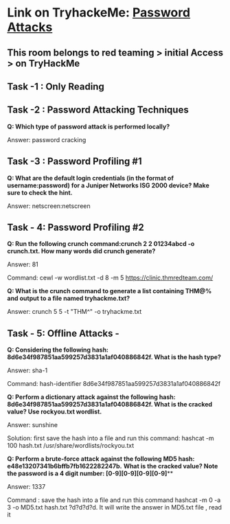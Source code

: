 # Link on TryhackeMe: [Password Attacks](https://tryhackme.com/r/room/passwordattacks)

## This room belongs to red teaming > initial Access > on TryHackMe

## Task -1 : Only Reading

## Task -2 : Password Attacking Techniques

**Q: Which type of password attack is performed locally?**

Answer: password cracking

## Task -3 : Password Profiling #1

**Q: What are the default login credentials (in the format of username:password) for a Juniper Networks ISG 2000 device? Make sure to check the hint.**

Answer: netscreen:netscreen

## Task - 4: Password Profiling #2 

**Q: Run the following crunch command:crunch 2 2 01234abcd -o crunch.txt. How many words did crunch generate?**

Answer: 81 

Command: cewl -w wordlist.txt -d 8 -m 5 https://clinic.thmredteam.com/

**Q: What is the crunch command to generate a list containing THM@% and output to a file named tryhackme.txt?**

Answer: crunch 5 5 -t "THM^" -o tryhackme.txt

## Task - 5: Offline Attacks -

**Q: Considering the following hash: 8d6e34f987851aa599257d3831a1af040886842f. What is the hash type?**

Answer: sha-1

Command:  hash-identifier 8d6e34f987851aa599257d3831a1af040886842f

**Q: Perform a dictionary attack against the following hash: 8d6e34f987851aa599257d3831a1af040886842f. What is the cracked value? Use rockyou.txt wordlist.**

Answer: sunshine

Solution: first save the hash into a file and run this command: hashcat -m 100 hash.txt /usr/share/wordlists/rockyou.txt

**Q: Perform a brute-force attack against the following MD5 hash: e48e13207341b6bffb7fb1622282247b.**
**What is the cracked value? Note the password is a 4 digit number: [0-9][0-9][0-9][0-9]****

Answer: 1337

Command : save the hash into a file and run this command hashcat -m 0 -a 3 -o MD5.txt hash.txt ?d?d?d?d.
It will write the answer in MD5.txt file , read it
